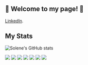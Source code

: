 ## 👾 Welcome to my page! 👾

 
 [LinkedIn](https://ca.linkedin.com/in/solene-delumeau).

 
 ## My Stats
![Solene's GitHub stats](https://github-readme-stats.vercel.app/api?username=solenedel&show_icons=true&theme=tokyonight)

![](https://img.shields.io/badge/JavaScript-FFEC6C?style=for-the-badge&logo=javascript&logoColor=black)
![](https://img.shields.io/badge/Node.js-92FFAF?style=for-the-badge&logo=node.js&logoColor=black)
![](https://img.shields.io/badge/React-6CE8FF?style=for-the-badge&logo=react&logoColor=black)
![](https://img.shields.io/badge/HTML5-FF776C?style=for-the-badge&logo=html5&logoColor=black)
![](https://img.shields.io/badge/CSS3-6CB0FF?style=for-the-badge&logo=css3&logoColor=black)
![](https://img.shields.io/badge/Sass-FF92F8?style=for-the-badge&logo=sass&logoColor=black)
![](https://img.shields.io/badge/PostgreSQL-6CC0FF?style=for-the-badge&logo=postgresql&logoColor=black)





